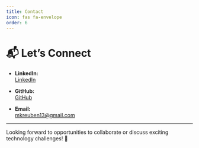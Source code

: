 ```yaml
---
title: Contact
icon: fas fa-envelope
order: 6
---
```


# 📬 Let’s Connect

- **LinkedIn:**  
[<i class="fab fa-linkedin"></i> LinkedIn](https://www.linkedin.com/in/reuben-mugane/)

- **GitHub:**  
[<i class="fab fa-github"></i> GitHub](https://github.com/MkReuben)

- **Email:**  
[<i class="fas fa-envelope"></i> mkreuben13@gmail.com](mailto:mkreuben13@gmail.com)

---

Looking forward to opportunities to collaborate or discuss exciting technology challenges! 🚀
